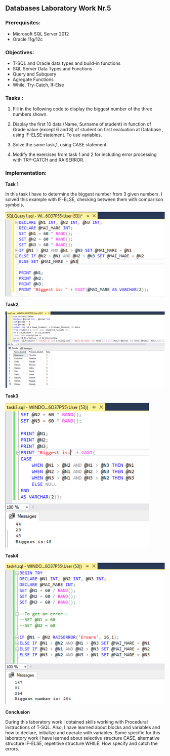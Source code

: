 ## Databases Laboratory Work Nr.5


### Prerequisites:
  - Microsoft SQL Server 2012
  - Oracle 11g/12c

### Objectives:
  - T-SQL and Oracle data types and build-in functions
  - SQL Server Data Types and Functions
  - Query and Subquery
  - Agregate Functions
  - While, Try-Catch, If-Else
  
  
### Tasks : 

1. Fill in the following code to display the biggest number of the three numbers shown. 

2. Display the first 10 data (Name, Surname of student) in function of Grade value (except 6 and 8) of student on first evaluation at
Database , using IF-ELSE statement. To use variables. 

3. Solve the same task,1, using CASE statement.

4. Modify the exercises from task 1 and 2 for including error processing with TRY-CATCH and RAISERROR.

### Implementation:
**Task 1**  

In this task I have to determine the biggest number from 3 given numbers. I solved this example with IF-ELSE, checking between them with comparison symbols.

![](https://github.com/DEMENCI/BCD-Laboratories-readme/blob/master/Laboratory5/Pictures/lab5_1.png) 

**Task2**

![](https://github.com/DEMENCI/BCD-Laboratories-readme/blob/master/Laboratory5/Pictures/lab5_2.png) 

**Task3** 

 ![](https://github.com/DEMENCI/BCD-Laboratories-readme/blob/master/Laboratory5/Pictures/lab5_3.png) 
 
 **Task4**

 ![](https://github.com/DEMENCI/BCD-Laboratories-readme/blob/master/Laboratory5/Pictures/lab5_4.png)
 
 
 
 **Conclusion**
 
 During this laboratory work I obtained skills working with Procedural Instructions of T-SQL. Also, I have learned about blocks and variables and how to declare, initialize and operate with variables. Some specific for this laboratory work I have learned about selective structure CASE, alternative structure IF-ELSE, repetitive structure WHILE. How specify and catch the errors.

